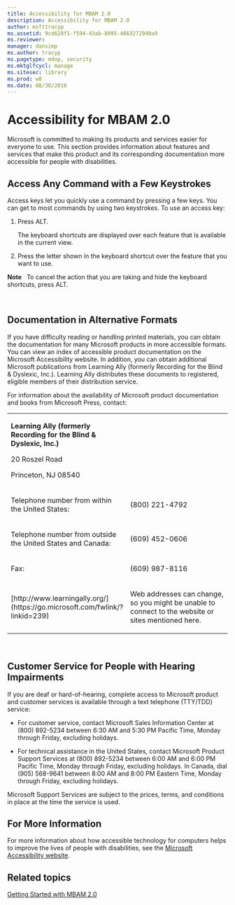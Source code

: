 ```yaml
---
title: Accessibility for MBAM 2.0
description: Accessibility for MBAM 2.0
author: msfttracyp
ms.assetid: 9cd628f1-f594-43ab-8095-4663272940a9
ms.reviewer: 
manager: dansimp
ms.author: tracyp
ms.pagetype: mdop, security
ms.mktglfcycl: manage
ms.sitesec: library
ms.prod: w8
ms.date: 08/30/2016
---
```



# Accessibility for MBAM 2.0


Microsoft is committed to making its products and services easier for everyone to use. This section provides information about features and services that make this product and its corresponding documentation more accessible for people with disabilities.

## Access Any Command with a Few Keystrokes


Access keys let you quickly use a command by pressing a few keys. You can get to most commands by using two keystrokes. To use an access key:

1.  Press ALT.

    The keyboard shortcuts are displayed over each feature that is available in the current view.

2.  Press the letter shown in the keyboard shortcut over the feature that you want to use.

**Note**  
To cancel the action that you are taking and hide the keyboard shortcuts, press ALT.

 

## Documentation in Alternative Formats


If you have difficulty reading or handling printed materials, you can obtain the documentation for many Microsoft products in more accessible formats. You can view an index of accessible product documentation on the Microsoft Accessibility website. In addition, you can obtain additional Microsoft publications from Learning Ally (formerly Recording for the Blind & Dyslexic, Inc.). Learning Ally distributes these documents to registered, eligible members of their distribution service.

For information about the availability of Microsoft product documentation and books from Microsoft Press, contact:

<table>
<colgroup>
<col width="50%" />
<col width="50%" />
</colgroup>
<tbody>
<tr class="odd">
<td align="left"><p><strong>Learning Ally (formerly Recording for the Blind &amp; Dyslexic, Inc.)</strong></p>
<p>20 Roszel Road</p>
<p>Princeton, NJ 08540</p></td>
<td align="left"><p></p></td>
</tr>
<tr class="even">
<td align="left"><p>Telephone number from within the United States:</p></td>
<td align="left"><p>(800) 221-4792</p></td>
</tr>
<tr class="odd">
<td align="left"><p>Telephone number from outside the United States and Canada:</p></td>
<td align="left"><p>(609) 452-0606</p></td>
</tr>
<tr class="even">
<td align="left"><p>Fax:</p></td>
<td align="left"><p>(609) 987-8116</p></td>
</tr>
<tr class="odd">
<td align="left"><p>[http://www.learningally.org/](https://go.microsoft.com/fwlink/?linkid=239)</p></td>
<td align="left"><p>Web addresses can change, so you might be unable to connect to the website or sites mentioned here.</p></td>
</tr>
</tbody>
</table>

 

## Customer Service for People with Hearing Impairments


If you are deaf or hard-of-hearing, complete access to Microsoft product and customer services is available through a text telephone (TTY/TDD) service:

-   For customer service, contact Microsoft Sales Information Center at (800) 892-5234 between 6:30 AM and 5:30 PM Pacific Time, Monday through Friday, excluding holidays.

-   For technical assistance in the United States, contact Microsoft Product Support Services at (800) 892-5234 between 6:00 AM and 6:00 PM Pacific Time, Monday through Friday, excluding holidays. In Canada, dial (905) 568-9641 between 8:00 AM and 8:00 PM Eastern Time, Monday through Friday, excluding holidays.

Microsoft Support Services are subject to the prices, terms, and conditions in place at the time the service is used.

## For More Information


For more information about how accessible technology for computers helps to improve the lives of people with disabilities, see the [Microsoft Accessibility website](https://go.microsoft.com/fwlink/?linkid=8431).

## Related topics


[Getting Started with MBAM 2.0](getting-started-with-mbam-20-mbam-2.md)

 

 





